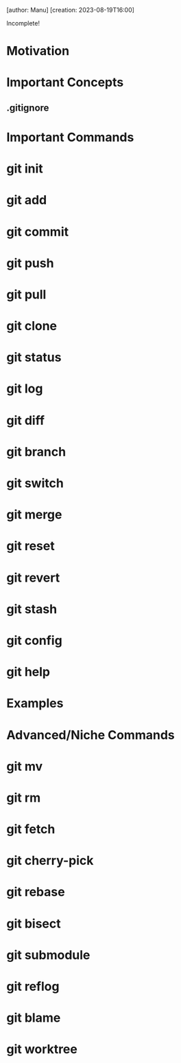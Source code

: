 [author: Manu]
[creation: 2023-08-19T16:00]

Incomplete!

# Motivation

# Important Concepts
## .gitignore

# Important Commands
# git init
# git add
# git commit
# git push
# git pull
# git clone
# git status
# git log
# git diff
# git branch
# git switch
# git merge
# git reset
# git revert
# git stash
# git config
# git help
# Examples


# Advanced/Niche Commands
# git mv
# git rm
# git fetch
# git cherry-pick
# git rebase
# git bisect
# git submodule
# git reflog
# git blame
# git worktree